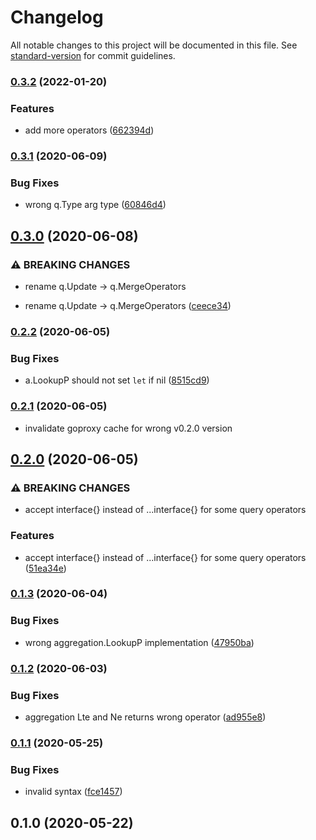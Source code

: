 # Changelog

All notable changes to this project will be documented in this file. See [standard-version](https://github.com/conventional-changelog/standard-version) for commit guidelines.

### [0.3.2](https://github.com/NateScarlet/mongo-operators/compare/v0.3.1...v0.3.2) (2022-01-20)


### Features

* add more operators ([662394d](https://github.com/NateScarlet/mongo-operators/commit/662394d39f1c6bd615145d8a8ff65bda6f7f4c13))

### [0.3.1](https://github.com/NateScarlet/mongo-operators/compare/v0.3.0...v0.3.1) (2020-06-09)


### Bug Fixes

* wrong q.Type arg type ([60846d4](https://github.com/NateScarlet/mongo-operators/commit/60846d465d7cbc13ff87577662b09e0232ab16e2))

## [0.3.0](https://github.com/NateScarlet/mongo-operators/compare/v0.2.2...v0.3.0) (2020-06-08)


### ⚠ BREAKING CHANGES

* rename q.Update -> q.MergeOperators

* rename q.Update -> q.MergeOperators ([ceece34](https://github.com/NateScarlet/mongo-operators/commit/ceece3463aa44105f244135d9fcef7aa8671e0bd))

### [0.2.2](https://github.com/NateScarlet/mongo-operators/compare/v0.2.1...v0.2.2) (2020-06-05)


### Bug Fixes

* a.LookupP should not set `let` if nil ([8515cd9](https://github.com/NateScarlet/mongo-operators/commit/8515cd92a79fd8a5ed8c61949d02d3a6d86237fd))

### [0.2.1](https://github.com/NateScarlet/mongo-operators/compare/v0.2.0...v0.2.1) (2020-06-05)

- invalidate goproxy cache for wrong v0.2.0 version

## [0.2.0](https://github.com/NateScarlet/mongo-operators/compare/v0.1.3...v0.2.0) (2020-06-05)

### ⚠ BREAKING CHANGES

- accept interface{} instead of ...interface{} for some query operators

### Features

- accept interface{} instead of ...interface{} for some query operators ([51ea34e](https://github.com/NateScarlet/mongo-operators/commit/51ea34e122f655392c2af8b2b8b2d355fbe2269c))

### [0.1.3](https://github.com/NateScarlet/mongo-operators/compare/v0.1.2...v0.1.3) (2020-06-04)

### Bug Fixes

- wrong aggregation.LookupP implementation ([47950ba](https://github.com/NateScarlet/mongo-operators/commit/47950ba9187a0db50380c77ed751fe3cd4a926e7))

### [0.1.2](https://github.com/NateScarlet/mongo-operators/compare/v0.1.1...v0.1.2) (2020-06-03)

### Bug Fixes

- aggregation Lte and Ne returns wrong operator ([ad955e8](https://github.com/NateScarlet/mongo-operators/commit/ad955e8a7a1f5537a4f090c270c4aafe6faaf743))

### [0.1.1](https://github.com/NateScarlet/mongo-operators/compare/v0.1.0...v0.1.1) (2020-05-25)

### Bug Fixes

- invalid syntax ([fce1457](https://github.com/NateScarlet/mongo-operators/commit/fce14571f3a138be9b1305697680f4ac007a0e0b))

## 0.1.0 (2020-05-22)
